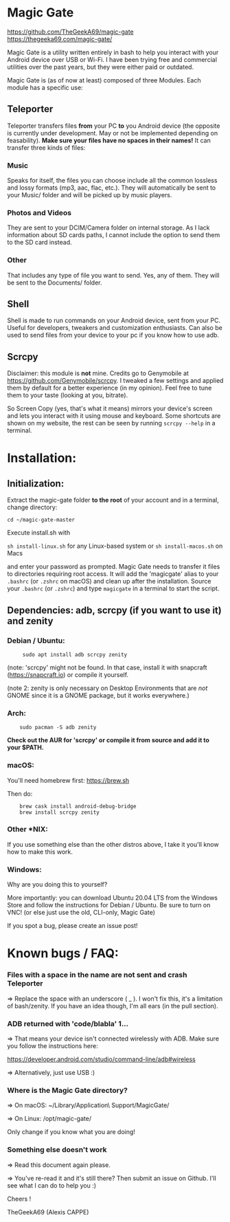 # Magic Gate

https://github.com/TheGeekA69/magic-gate
https://thegeeka69.com/magic-gate/

Magic Gate is a utility written entirely in bash to help you interact with your Android device over USB or Wi-Fi. I have been trying free and commercial utilities over the past years, but they were either paid or outdated. 

Magic Gate is (as of now at least) composed of three Modules. Each module has a specific use:


## Teleporter

Teleporter transfers files **from** your PC **to** you Android device (the opposite is currently under development. May or not be implemented depending on feasability). **Make sure your files have no spaces in their names!**
It can transfer three kinds of files:

### Music

Speaks for itself, the files you can choose include all the common lossless and lossy formats (mp3, aac, flac, etc.). They will automatically be sent to your Music/ folder and will be picked up by music players. 

### Photos and Videos

They are sent to your DCIM/Camera folder on internal storage. As I lack information about SD cards paths, I cannot include the option to send them to the SD card instead.

### Other

That includes any type of file you want to send. Yes, any of them. They will be sent to the Documents/ folder.

## Shell

Shell is made to run commands on your Android device, sent from your PC. Useful for developers, tweakers and customization enthusiasts. Can also be used to send files from your device to your pc if you know how to use adb.

## Scrcpy

Disclaimer: this module is **not** mine. Credits go to Genymobile at https://github.com/Genymobile/scrcpy. I tweaked a few settings and applied them by default for a better experience (in my opinion). Feel free to tune them to your taste (looking at you, bitrate).

So Screen Copy (yes, that's what it means) mirrors your device's screen and lets you interact with it using mouse and keyboard. Some shortcuts are shown on my website, the rest can be seen by running `scrcpy --help` in a terminal. 



# Installation:

## Initialization: 
Extract the magic-gate folder **to the root** of your account and in a terminal, change directory:

	cd ~/magic-gate-master

Execute install.sh with 

`sh install-linux.sh` for any Linux-based system or `sh install-macos.sh` on Macs
	
and enter your password as prompted. Magic Gate needs to transfer it files to directories requiring root access. It will add the 'magicgate' alias to your `.bashrc` (or `.zshrc` on macOS) and clean up after the installation. Source your `.bashrc` (or `.zshrc`) and type `magicgate` in a terminal to start the script.


## Dependencies: adb, scrcpy (if you want to use it) and zenity

### Debian / Ubuntu:

		 sudo apt install adb scrcpy zenity
		 
(note: 'scrcpy' might not be found. In that case, install it with snapcraft (https://snapcraft.io) or compile it yourself.

(note 2: zenity is only necessary on Desktop Environments that are *not* GNOME since it is a GNOME package, but it works everywhere.)
	
### Arch:
		sudo pacman -S adb zenity
		
**Check out the AUR for 'scrcpy' or compile it from source and add it to your $PATH.**
			
### macOS:
You'll need homebrew first: https://brew.sh

Then do:

		brew cask install android-debug-bridge
		brew install scrcpy zenity
			
### Other *NIX:

If you use something else than the other distros above, I take it you'll know how to make this work.
		
### Windows:
Why are you doing this to yourself?

More importantly: you can download Ubuntu 20.04 LTS from the Windows Store and follow the instructions for Debian / Ubuntu. Be sure to turn on VNC!
(or else just use the old, CLI-only, Magic Gate)
			
			
If you spot a bug, please create an issue post!
	


# Known bugs / FAQ:
### Files with a space in the name are not sent and crash Teleporter
=> Replace the space with an underscore ( _ ). I won't fix this, it's a limitation of bash/zenity. If you have an idea though, I'm all ears (in the pull section).
		
### ADB returned with 'code/blabla' 1...
=> That means your device isn't connected wirelessly with ADB. Make sure you follow the instructions here:

https://developer.android.com/studio/command-line/adb#wireless

=> Alternatively, just use USB :)
		
### Where is the Magic Gate directory?
=> On macOS: ~/Library/Application\ Support/MagicGate/

=> On Linux: /opt/magic-gate/

Only change if you know what you are doing!

### Something else doesn't work
=> Read this document again please.

=> You've re-read it and it's still there? Then submit an issue on Github. I'll see what I can do to help you :)


Cheers !

TheGeekA69 (Alexis CAPPE)
